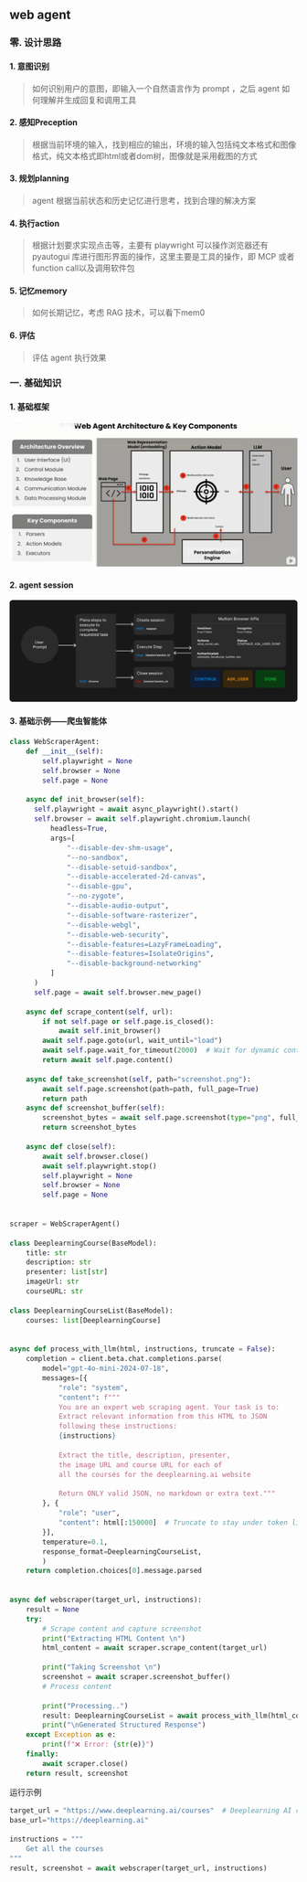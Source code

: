 ## web agent

### 零. 设计思路

#### 1. 意图识别

> 如何识别用户的意图，即输入一个自然语言作为 prompt ，之后 agent 如何理解并生成回复和调用工具

#### 2. 感知Preception

> 根据当前环境的输入，找到相应的输出，环境的输入包括纯文本格式和图像格式，纯文本格式即html或者dom树，图像就是采用截图的方式

#### 3. 规划planning

> agent 根据当前状态和历史记忆进行思考，找到合理的解决方案

#### 4. 执行action

> 根据计划要求实现点击等，主要有 playwright 可以操作浏览器还有 pyautogui 库进行图形界面的操作，这里主要是工具的操作，即 MCP 或者 function call以及调用软件包

#### 5. 记忆memory

> 如何长期记忆，考虑 RAG 技术，可以看下mem0

#### 6. 评估

> 评估 agent 执行效果

### 一. 基础知识

#### 1. 基础框架

![image-20251005103949056](assets/image-20251005103949056-1759805370783-1.png)

#### 2. agent session

![Session Lifecycle](assets/session-1759805376846-3.png)

#### 3. 基础示例——爬虫智能体

```python
class WebScraperAgent:
    def __init__(self):
        self.playwright = None
        self.browser = None
        self.page = None

    async def init_browser(self):
      self.playwright = await async_playwright().start()
      self.browser = await self.playwright.chromium.launch(
          headless=True,
          args=[
              "--disable-dev-shm-usage",
              "--no-sandbox",
              "--disable-setuid-sandbox",
              "--disable-accelerated-2d-canvas",
              "--disable-gpu",
              "--no-zygote",
              "--disable-audio-output",
              "--disable-software-rasterizer",
              "--disable-webgl",
              "--disable-web-security",
              "--disable-features=LazyFrameLoading",
              "--disable-features=IsolateOrigins",
              "--disable-background-networking"
          ]
      )
      self.page = await self.browser.new_page()

    async def scrape_content(self, url):
        if not self.page or self.page.is_closed():
            await self.init_browser()
        await self.page.goto(url, wait_until="load")
        await self.page.wait_for_timeout(2000)  # Wait for dynamic content
        return await self.page.content()

    async def take_screenshot(self, path="screenshot.png"):
        await self.page.screenshot(path=path, full_page=True)
        return path
    async def screenshot_buffer(self):
        screenshot_bytes = await self.page.screenshot(type="png", full_page=False)
        return screenshot_bytes

    async def close(self):
        await self.browser.close()
        await self.playwright.stop()
        self.playwright = None
        self.browser = None
        self.page = None
        
        
scraper = WebScraperAgent()

class DeeplearningCourse(BaseModel):
    title: str
    description: str
    presenter: list[str]
    imageUrl: str
    courseURL: str

class DeeplearningCourseList(BaseModel):
    courses: list[DeeplearningCourse]
    

async def process_with_llm(html, instructions, truncate = False):
    completion = client.beta.chat.completions.parse(
        model="gpt-4o-mini-2024-07-18",
        messages=[{
            "role": "system",
            "content": f"""
            You are an expert web scraping agent. Your task is to:
            Extract relevant information from this HTML to JSON 
            following these instructions:
            {instructions}
            
            Extract the title, description, presenter, 
            the image URL and course URL for each of 
            all the courses for the deeplearning.ai website

            Return ONLY valid JSON, no markdown or extra text."""
        }, {
            "role": "user",
            "content": html[:150000]  # Truncate to stay under token limits
        }],
        temperature=0.1,
        response_format=DeeplearningCourseList,
        )
    return completion.choices[0].message.parsed


async def webscraper(target_url, instructions):
    result = None
    try:
        # Scrape content and capture screenshot
        print("Extracting HTML Content \n")
        html_content = await scraper.scrape_content(target_url)

        print("Taking Screenshot \n")
        screenshot = await scraper.screenshot_buffer()
        # Process content

        print("Processing..")
        result: DeeplearningCourseList = await process_with_llm(html_content, instructions, False)
        print("\nGenerated Structured Response")
    except Exception as e:
        print(f"❌ Error: {str(e)}")
    finally:
        await scraper.close()
    return result, screenshot
```

运行示例

```python
target_url = "https://www.deeplearning.ai/courses"  # Deeplearning AI courses
base_url="https://deeplearning.ai"

instructions = """
    Get all the courses
"""
result, screenshot = await webscraper(target_url, instructions)
```













